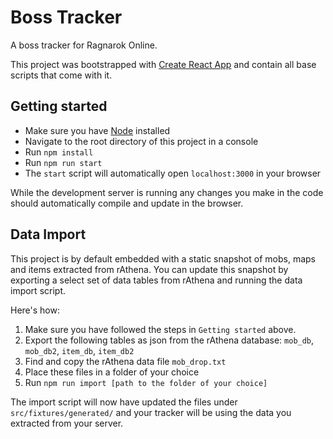 # Boss Tracker

A boss tracker for Ragnarok Online.

This project was bootstrapped with [Create React App](https://github.com/facebook/create-react-app) and contain all base scripts that come with it. 

## Getting started

- Make sure you have [Node](https://nodejs.org/) installed
- Navigate to the root directory of this project in a console
- Run `npm install`
- Run `npm run start`
- The `start` script will automatically open `localhost:3000` in your browser

While the development server is running any changes you make in the code should automatically compile and update in the browser.

## Data Import
This project is by default embedded with a static snapshot of mobs, maps and items extracted from rAthena. You can update this snapshot by exporting a select set of data tables from rAthena and running the data import script.

Here's how:

1. Make sure you have followed the steps in `Getting started` above.
2. Export the following tables as json from the rAthena database: `mob_db`, `mob_db2`, `item_db`, `item_db2`
3. Find and copy the rAthena data file `mob_drop.txt`
4. Place these files in a folder of your choice
5. Run `npm run import [path to the folder of your choice]`

The import script will now have updated the files under `src/fixtures/generated/` and your tracker will be using the data you extracted from your server. 
 

